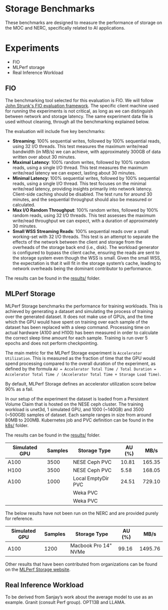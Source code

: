 # Storage Benchmarks
These benchmarks are designed to measure the performance of storage
on the MOC and NERC, specifically related to AI applications.

# Experiments
- FIO
- MLPerf storage
- Real Inference Workload

## FIO
The benchmarking tool selected for this evaluation is FIO.
We will follow [John Strunk's FIO evaluation framework](https://github.com/JohnStrunk/fs-performance-container/blob/master/entry.sh).
The specific client machine used for running the experiments is not critical, as long as we can distinguish between network and storage latency.
The same experiment data file is used without cleaning, through all the benchmarking explained below.

The evaluation will include five key benchmarks:
- **Streaming**: 100% sequential writes, followed by 100% sequential reads, using 32 I/O threads. This test measures the maximum write/read bandwidth (in MB/s) we can achieve, with approximately 300GB of data written over about 30 minutes.
- **Maximal Latency**: 100% random writes, followed by 100% random reads, using a single I/O thread. This test measures the maximum write/read latency we can expect, lasting about 30 minutes.
- **Minimal Latency**: 100% sequential writes, followed by 100% sequential reads, using a single I/O thread. This test focuses on the minimal write/read latency, providing insights primarily into network latency. Client-side caching should be disabled. The test runs for around 30 minutes, and the sequential throughput should also be measured or calculated.
- **Max I/O Random Throughput**: 100% random writes, followed by 100% random reads, using 32 I/O threads. This test assesses the maximum write/read throughput we can expect, with a duration of approximately 30 minutes.
- **Small WSS Streaming Reads**: 100% sequential reads over a small working-set with 32 I/O threads. This test is an attempt to separate the effects of the network between the client and storage from the overheads of the storage back end (i.e., disk). The workload generator is configured to bypass the client cache, ensuring the reads are sent to the storage system even though the WSS is small. Given the small WSS, the expectation is that it will fit in the storage system’s cache, leading to network overheads being the dominant contributor to performance.

The results can be found in the [results/](results) folder.

## MLPerf Storage

MLPerf Storage benchmarks the performance for training workloads.
This is achieved by generating a dataset and simulating the process of training over the generated dataset.
It does not make use of GPUs, and the time which the GPU would have spent on training over each sample of the dataset has been replaced with a sleep command.
Processing time on actual hardware (A100 and H100) has been measured in order to calculate the correct sleep time amount for each sample.
Training is run over 5 epochs and does not perform checkpointing.

The main metric for the MLPerf Storage experiment is `Accelerator Utilization`.
This is measured as the fraction of time that the GPU would spend processing compared to the overall duration of the experiment, as defined by the formula `AU = Accelerator Total Time / Total Duration = Accelerator Total Time / (Accelerator Total Time + Storage Load Time)`.

By default, MLPerf Storage defines an accelerator utilization score below 90% as a fail.

In our setup of the experiment the dataset is loaded from a Persistent Volume Claim that is hosted on the NESE ceph cluster.
The training workload is unet3d, 1 simulated GPU, and 1000 (~140GB) and 3500 (~500GB) samples of dataset.
Each sample ranges in size from around 80MB to 200MB.
Kubernetes job and PVC definition can be found in the [k8s/](k8s) folder.

The results can be found in the [results/](results) folder.

| Simulated GPU | Samples | Storage Type       | AU (%) | MB/s   |
|---------------|---------|--------------------|--------|--------|
| A100          | 3500    | NESE Ceph PVC      | 10.81  | 165.35 |
| H100          | 3500    | NESE Ceph PVC      | 5.58   | 168.05 |
| A100          | 1000    | Local EmptyDir PVC | 24.51  | 729.10 |
|               |         | Weka PVC           |        |        |
|               |         | Weka PVC           |        |        |

The below results have not been run on the NERC and are provided purely for reference.

| Simulated GPU | Samples | Storage Type         | AU (%) | MB/s    |
|---------------|---------|----------------------|--------|---------|
| A100          | 1200    | Macbook Pro 14" NVMe | 99.16  | 1495.76 |

Other results that have been contributed from organizations can be found on the [MLPerf Storage website](https://mlcommons.org/benchmarks/storage/). 

## Real Inference Workload
To be derived from Sanjay’s work about the average model to use as an example. Granit (consult Perf group). OPT13B and LLAMA.
